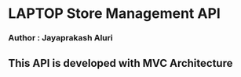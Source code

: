 # LAPTOP Store Management API

### Author : Jayaprakash Aluri

## This API is developed with MVC Architecture

